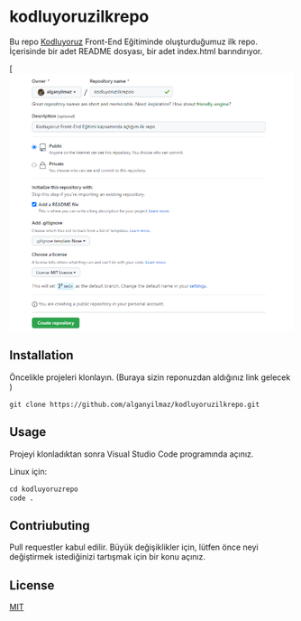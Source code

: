 # kodluyoruzilkrepo
Bu repo [Kodluyoruz](https://www.kodluyoruz.org/) Front-End Eğitiminde oluşturduğumuz ilk repo. İçerisinde bir adet README dosyası, bir adet index.html barındırıyor.

[![image](https://github.com/alganyilmaz/kodluyoruzilkrepo/blob/main/screenshot.png)

## Installation
Öncelikle projeleri klonlayın. (Buraya sizin reponuzdan aldığınız link gelecek )
```
git clone https://github.com/alganyilmaz/kodluyoruzilkrepo.git
```
## Usage
Projeyi klonladıktan sonra Visual Studio Code programında açınız. 

Linux için:

```
cd kodluyoruzrepo
code .
```
## Contriubuting
Pull requestler kabul edilir. Büyük değişiklikler için, lütfen önce neyi değiştirmek istediğinizi tartışmak için bir konu açınız.

## License
[MIT]()
